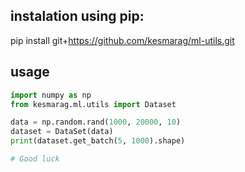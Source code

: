 ## instalation using pip:

pip install git+https://github.com/kesmarag/ml-utils.git

## usage
```python
import numpy as np
from kesmarag.ml.utils import Dataset

data = np.random.rand(1000, 20000, 10)
dataset = DataSet(data)
print(dataset.get_batch(5, 1000).shape)

# Good luck
```